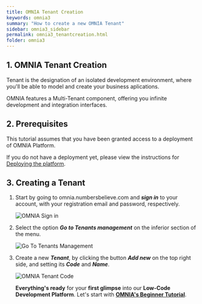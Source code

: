 ```yaml
---
title: OMNIA Tenant Creation
keywords: omnia3
summary: "How to create a new OMNIA Tenant"
sidebar: omnia3_sidebar
permalink: omnia3_tenantcreation.html
folder: omnia3
---
```


## 1. OMNIA Tenant Creation

Tenant is the designation of an isolated development environment, where you'll be able to model and create your business aplications. 

OMNIA features a Multi-Tenant component, offering you infinite development and integration interfaces. 

## 2. Prerequisites

This tutorial assumes that you have been granted access to a deployment of OMNIA Platform.

If you do not have a deployment yet, please view the instructions for [Deploying the platform](http://docs.numbersbelieve.com/omnia3_deploymenttutorial.html).

## 3. Creating a Tenant

1. Start by going to omnia.numbersbelieve.com and ***sign in*** to your account, with your registration email and password, respectively.

    ![OMNIA Sign in](/images/tutorials/tenantcreation/Application-Login.PNG)

2. Select the option ***Go to Tenants management*** on the inferior section of the menu.

    ![Go To Tenants Management](/images/tutorials/tenantcreation/Application-Select-Tenant.PNG)
 
 3. Create a new ***Tenant***, by clicking the button ***Add new*** on the top right side, and setting its ***Code*** and ***Name***.

    ![OMNIA Tenant Code](/images/tutorials/tenantcreation/Management-Create-Tenant.PNG)
    
    **Everything's ready** for your **first glimpse** into our **Low-Code Development Platform**. Let's start with [**OMNIA's Beginner Tutorial**](http://docs.numbersbelieve.com/omnia3_beginnertutorial.html).


